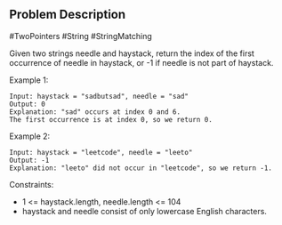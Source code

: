 Problem Description
---
#TwoPointers #String #StringMatching

Given two strings needle and haystack, return the index of the first occurrence of needle in haystack, or -1 if needle is not part of haystack.

 

Example 1:
```
Input: haystack = "sadbutsad", needle = "sad"
Output: 0
Explanation: "sad" occurs at index 0 and 6.
The first occurrence is at index 0, so we return 0.
```
Example 2:
```
Input: haystack = "leetcode", needle = "leeto"
Output: -1
Explanation: "leeto" did not occur in "leetcode", so we return -1.
```

Constraints:

- 1 <= haystack.length, needle.length <= 104
- haystack and needle consist of only lowercase English characters.